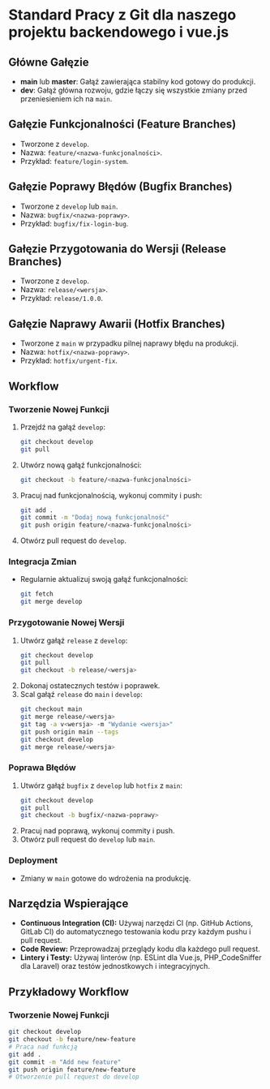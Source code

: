# Standard Pracy z Git dla naszego projektu backendowego i vue.js

## Główne Gałęzie
- **main** lub **master**: Gałąź zawierająca stabilny kod gotowy do produkcji.
- **dev**: Gałąź główna rozwoju, gdzie łączy się wszystkie zmiany przed przeniesieniem ich na `main`.

## Gałęzie Funkcjonalności (Feature Branches)
- Tworzone z `develop`.
- Nazwa: `feature/<nazwa-funkcjonalności>`.
- Przykład: `feature/login-system`.

## Gałęzie Poprawy Błędów (Bugfix Branches)
- Tworzone z `develop` lub `main`.
- Nazwa: `bugfix/<nazwa-poprawy>`.
- Przykład: `bugfix/fix-login-bug`.

## Gałęzie Przygotowania do Wersji (Release Branches)
- Tworzone z `develop`.
- Nazwa: `release/<wersja>`.
- Przykład: `release/1.0.0`.

## Gałęzie Naprawy Awarii (Hotfix Branches)
- Tworzone z `main` w przypadku pilnej naprawy błędu na produkcji.
- Nazwa: `hotfix/<nazwa-poprawy>`.
- Przykład: `hotfix/urgent-fix`.

## Workflow

### Tworzenie Nowej Funkcji
1. Przejdź na gałąź `develop`:
    ```bash
    git checkout develop
    git pull
    ```
2. Utwórz nową gałąź funkcjonalności:
    ```bash
    git checkout -b feature/<nazwa-funkcjonalności>
    ```
3. Pracuj nad funkcjonalnością, wykonuj commity i push:
    ```bash
    git add .
    git commit -m "Dodaj nową funkcjonalność"
    git push origin feature/<nazwa-funkcjonalności>
    ```
4. Otwórz pull request do `develop`.

### Integracja Zmian
- Regularnie aktualizuj swoją gałąź funkcjonalności:
    ```bash
    git fetch
    git merge develop
    ```

### Przygotowanie Nowej Wersji
1. Utwórz gałąź `release` z `develop`:
    ```bash
    git checkout develop
    git pull
    git checkout -b release/<wersja>
    ```
2. Dokonaj ostatecznych testów i poprawek.
3. Scal gałąź `release` do `main` i `develop`:
    ```bash
    git checkout main
    git merge release/<wersja>
    git tag -a v<wersja> -m "Wydanie <wersja>"
    git push origin main --tags
    git checkout develop
    git merge release/<wersja>
    ```

### Poprawa Błędów
1. Utwórz gałąź `bugfix` z `develop` lub `hotfix` z `main`:
    ```bash
    git checkout develop
    git pull
    git checkout -b bugfix/<nazwa-poprawy>
    ```
2. Pracuj nad poprawą, wykonuj commity i push.
3. Otwórz pull request do `develop` lub `main`.

### Deployment
- Zmiany w `main` gotowe do wdrożenia na produkcję.

## Narzędzia Wspierające
- **Continuous Integration (CI):** Używaj narzędzi CI (np. GitHub Actions, GitLab CI) do automatycznego testowania kodu przy każdym pushu i pull request.
- **Code Review:** Przeprowadzaj przeglądy kodu dla każdego pull request.
- **Lintery i Testy:** Używaj linterów (np. ESLint dla Vue.js, PHP_CodeSniffer dla Laravel) oraz testów jednostkowych i integracyjnych.

## Przykładowy Workflow

### Tworzenie Nowej Funkcji
```bash
git checkout develop
git checkout -b feature/new-feature
# Praca nad funkcją
git add .
git commit -m "Add new feature"
git push origin feature/new-feature
# Otworzenie pull request do develop
